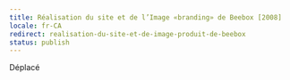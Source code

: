```yaml
---
title: Réalisation du site et de l’Image «branding» de Beebox [2008]
locale: fr-CA
redirect: realisation-du-site-et-de-image-produit-de-beebox
status: publish
---
```


<nuxt-link to="/blog/2009/11/realisation-du-site-et-de-image-produit-de-beeboxe">Déplacé</nuxt-link>

